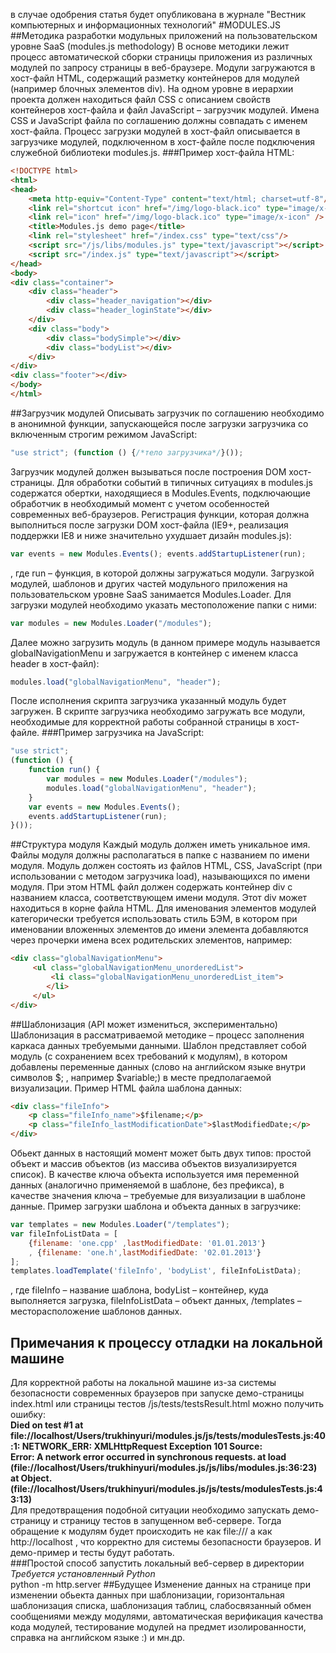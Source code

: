 в случае одобрения статья будет опубликована в журнале "Вестник компьютерных и информационных технологий"
#MODULES.JS
##Методика разработки модульных приложений на пользовательском уровне SaaS (modules.js methodology)
В основе методики лежит процесс автоматической сборки страницы приложения из различных модулей по запросу страницы
в веб-браузере. Модули загружаются в хост-файл HTML, содержащий разметку контейнеров для модулей
(например блочных элементов div). На одном уровне в иерархии проекта должен находиться файл CSS с описанием свойств
контейнеров хост-файла и файл
JavaScript – загрузчик модулей. Имена CSS и JavaScript файла по соглашению должны совпадать с именем хост-файла.
Процесс загрузки модулей в хост-файл описывается в загрузчике модулей, подключенном в хост-файле после подключения
служебной библиотеки modules.js.
###Пример хост-файла HTML:
```html
<!DOCTYPE html>
<html>
<head>
    <meta http-equiv="Content-Type" content="text/html; charset=utf-8"/>
    <link rel="shortcut icon" href="/img/logo-black.ico" type="image/x-icon" />
    <link rel="icon" href="/img/logo-black.ico" type="image/x-icon" />
    <title>Modules.js demo page</title>
    <link rel="stylesheet" href="/index.css" type="text/css"/>
    <script src="/js/libs/modules.js" type="text/javascript"></script>
    <script src="/index.js" type="text/javascript"></script>
</head>
<body>
<div class="container">
    <div class="header">
        <div class="header_navigation"></div>
        <div class="header_loginState"></div>
    </div>
    <div class="body">
        <div class="bodySimple"></div>
        <div class="bodyList"></div>
    </div>
</div>
<div class="footer"></div>
</body>
</html>
```
##Загрузчик модулей
Описывать загрузчик по соглашению необходимо в анонимной функции, запускающeйся после загрузки загрузчика со
включенным строгим режимом JavaScript:
```javascript
"use strict"; (function () {/*тело загрузчика*/}());
```
Загрузчик модулей должен вызываться после построения DOM хост-страницы. Для обработки событий в типичных ситуациях
в modules.js содержатся обертки, находящиеся в Modules.Events, подключающие обработчик в необходимый момент с
учетом особенностей современных веб-браузеров. Регистрация функции, которая должна выполниться после загрузки
DOM хост-файла (IE9+, реализация поддержки IE8 и ниже значительно ухудшает дизайн modules.js):
```javascript
var events = new Modules.Events(); events.addStartupListener(run);
```
, где run – функция, в которой должны загружаться модули.
Загрузкой модулей, шаблонов и других частей модульного приложения на пользовательском уровне SaaS занимается Modules.Loader. 
Для загрузки модулей необходимо указать местоположение папки с ними:
```javascript
var modules = new Modules.Loader("/modules");
```
Далее можно загрузить модуль (в данном примере модуль называется globalNavigationMenu и загружается в контейнер с именем класса header в хост-файл):
```javascript
modules.load("globalNavigationMenu", "header");
```
После исполнения скрипта загрузчика указанный модуль будет загружен.
В скрипте загрузчика необходимо загружать все модули, необходимые для корректной работы собранной страницы
в хост-файле.
###Пример загрузчика на JavaScript:
```javascript
"use strict";
(function () {
    function run() {
        var modules = new Modules.Loader("/modules");
        modules.load("globalNavigationMenu", "header");
    }
    var events = new Modules.Events();
    events.addStartupListener(run);
}());
```
##Структура модуля
Каждый модуль должен иметь уникальное имя. Файлы модуля должны располагаться в папке с названием по имени модуля.
Модуль должен состоять из файлов HTML, CSS, JavaScript (при использовании с методом загрузчика load),
называющихся по имени модуля. При этом HTML файл должен содержать контейнер div с названием класса,
соответствующем имени модуля. Этот div может находиться в корне файла  HTML.
Для именования элементов модулей категорически требуется использовать стиль БЭМ, в котором при именовании вложенных
элементов до имени элемента добавляются через прочерки имена всех родительских элементов, например:
```html
<div class="globalNavigationMenu">
     <ul class="globalNavigationMenu_unorderedList">
         <li class="globalNavigationMenu_unorderedList_item">
        </li>
     </ul>
</div>
```
##Шаблонизация (API может измениться, экспериментально)
Шаблонизация в рассматриваемой методике – процесс заполнения каркаса данных требуемыми данными.
Шаблон представляет собой модуль (с сохранением всех требований к модулям), в котором добавлены переменные данных
(слово на английском языке внутри символов $; , например $variable;)
в месте предполагаемой визуализации.
Пример HTML файла шаблона данных:
```html
<div class="fileInfo">
    <p class="fileInfo_name">$filename;</p>
    <p class="fileInfo_lastModificationDate">$lastModifiedDate;</p>
</div>
```
Обьект данных в настоящий момент может быть двух типов: простой объект и массив объектов (из массива объектов
визуализируется список).
В качестве ключа объекта используется имя переменной данных (аналогично применяемой в шаблоне, без префикса),
в качестве значения ключа – требуемые для визуализации в шаблоне данные.
Пример загрузки шаблона и объекта данных в загрузчике:
```javascript
var templates = new Modules.Loader("/templates");
var fileInfoListData = [
    {filename: 'one.cpp' ,lastModifiedDate: '01.01.2013'}
    , {filename: 'one.h',lastModifiedDate: '02.01.2013'}
];
templates.loadTemplate('fileInfo', 'bodyList', fileInfoListData);
```
, где fileInfo – название шаблона, bodyList – контейнер, куда выполняется загрузка, fileInfoListData – объект данных, /templates – месторасположение шаблонов данных.
## Примечания к процессу отладки на локальной машине
Для корректной работы на локальной машине из-за системы безопасности современных браузеров при запуске демо-страницы index.html или страницы тестов /js/tests/testsResult.html можно получить ошибку:  
**Died on test #1     at file://localhost/Users/trukhinyuri/modules.js/js/tests/modulesTests.js:40:1: NETWORK_ERR: XMLHttpRequest Exception 101
Source: 	
Error: A network error occurred in synchronous requests.
    at load (file://localhost/Users/trukhinyuri/modules.js/js/libs/modules.js:36:23)
    at Object.<anonymous> (file://localhost/Users/trukhinyuri/modules.js/js/tests/modulesTests.js:43:13)**  
 Для предотвращения подобной ситуации необходимо запускать демо-страницу и страницу тестов в запущенном веб-сервере. Тогда обращение к модулям будет происходить не как file:/// а как http://localhost , что корректно для системы безопасности браузеров. И демо-пример и тесты будут работать.    
###Простой способ запустить локальный веб-сервер в директории
*Требуется установленный Python*  
python -m http.server
##Будущее
Изменение данных на странице при изменении обьекта данных при шаблонизации, горизонтальная шаблонизация списка, шаблонизация таблиц,
слабосвязанный обмен сообщениями между модулями, автоматическая верификация качества кода модулей,
 тестирование модулей на предмет изолированности, справка на английском языке :) и мн.др.